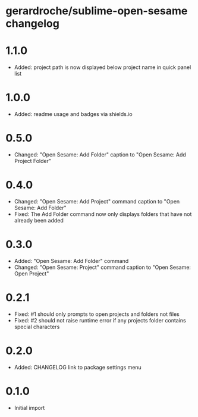# gerardroche/sublime-open-sesame changelog

# 1.1.0

* Added: project path is now displayed below project name in quick panel list

# 1.0.0

* Added: readme usage and badges via shields.io

# 0.5.0

* Changed: "Open Sesame: Add Folder" caption to "Open Sesame: Add Project Folder"

# 0.4.0

* Changed: "Open Sesame: Add Project" command caption to "Open Sesame: Add Folder"
* Fixed: The Add Folder command now only displays folders that have not already been added

# 0.3.0

* Added: "Open Sesame: Add Folder" command
* Changed: "Open Sesame: Project" command caption to "Open Sesame: Open Project"

# 0.2.1

* Fixed: #1 should only prompts to open projects and folders not files
* Fixed: #2 should not raise runtime error if any projects folder contains special characters

# 0.2.0

* Added: CHANGELOG link to package settings menu

# 0.1.0

* Initial import
